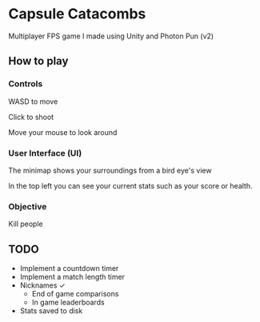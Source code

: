 # Capsule Catacombs
 
Multiplayer FPS game I made using Unity and Photon Pun (v2)

## How to play

### Controls

WASD to move

Click to shoot

Move your mouse to look around

### User Interface (UI)

The minimap shows your surroundings from a bird eye's view

In the top left you can see your current stats such as your score or health.

### Objective
Kill people

## TODO

- Implement a countdown timer
- Implement a match length timer
- Nicknames ✓
  - End of game comparisons
  - In game leaderboards
- Stats saved to disk